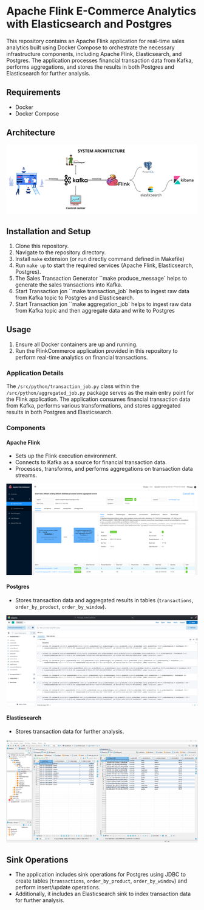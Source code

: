 # Apache Flink E-Commerce Analytics with Elasticsearch and Postgres

This repository contains an Apache Flink application for real-time sales analytics built using Docker Compose to orchestrate the necessary infrastructure components, including Apache Flink, Elasticsearch, and Postgres. The application processes financial transaction data from Kafka, performs aggregations, and stores the results in both Postgres and Elasticsearch for further analysis.

## Requirements
- Docker
- Docker Compose

## Architecture
![System Architecture.png](System%20Architecture.png)

## Installation and Setup
1. Clone this repository.
2. Navigate to the repository directory.
3. Install `make` extension (or run directly command defined in Makefile)
3. Run `make up` to start the required services (Apache Flink, Elasticsearch, Postgres).
4. The Sales Transaction Generator ``make produce_message` helps to generate the sales transactions into Kafka.
5. Start Transaction jon ``make transaction_job` helps to ingest raw data from Kafka topic to Postgres and Elasticsearch.
5. Start Transaction jon ``make aggregation_job` helps to ingest raw data from Kafka topic and then aggregate data and write to Postgres 

## Usage
1. Ensure all Docker containers are up and running.
2. Run the FlinkCommerce application provided in this repository to perform real-time analytics on financial transactions.

### Application Details
The `/src/python/transaction_job.py` class within the `/src/python/aggregated_job.py` package serves as the main entry point for the Flink application. The application consumes financial transaction data from Kafka, performs various transformations, and stores aggregated results in both Postgres and Elasticsearch.

### Components
#### Apache Flink
- Sets up the Flink execution environment.
- Connects to Kafka as a source for financial transaction data.
- Processes, transforms, and performs aggregations on transaction data streams.

![flink](./assets/flink.png)

#### Postgres
- Stores transaction data and aggregated results in tables (`transactions`, `order_by_product`, `order_by_window`).

![postgres](./assets/elasticsearch.png)

#### Elasticsearch
- Stores transaction data for further analysis.

![postgres](./assets/postgres.png)

## Sink Operations
- The application includes sink operations for Postgres using JDBC to create tables (`transactions`, `order_by_product`, `order_by_window`) and perform insert/update operations.
- Additionally, it includes an Elasticsearch sink to index transaction data for further analysis.

